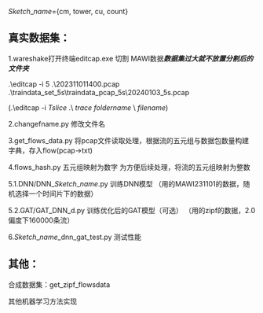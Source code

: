 $Sketch\_name$={cm, tower, cu, count}

## 真实数据集：

1.wareshake打开终端editcap.exe 切割 MAWI数据***数据集过大就不放置分割后的文件夹***

.\editcap -i 5 .\202311011400.pcap .\traindata_set_5s\traindata_pcap_5s\20240103_5s.pcap

(.\editcap -i $Tslice$ .\ $trace$ $foldername$ \ $filename$)

2.changefname.py 修改文件名

3.get_flows_data.py
将pcap文件读取处理，根据流的五元组与数据包数量构建字典，存入flow(pcap->txt)

4.flows_hash.py 五元组映射为数字
为方便后续处理，将流的五元组映射为整数

5.1.DNN/DNN_$Sketch\_name$.py 训练DNN模型
（用的MAWI231101的数据，随机选择一个时间片下的数据）

5.2.GAT/GAT_DNN_d.py 训练优化后的GAT模型（可选）
（用的zipf的数据，2.0偏度下160000条流）

6.$Sketch\_name$_dnn_gat_test.py 测试性能

## 其他：

合成数据集：get_zipf_flowsdata

其他机器学习方法实现
